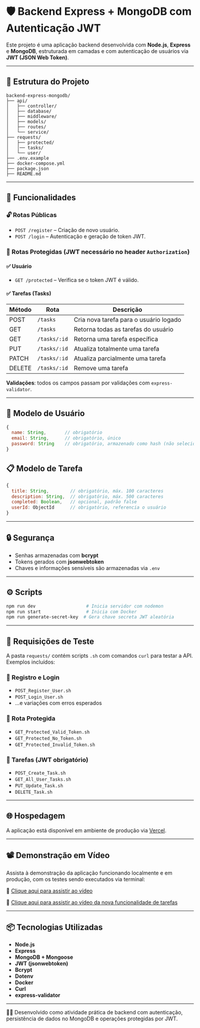 
# 🛡️ Backend Express + MongoDB com Autenticação JWT

Este projeto é uma aplicação backend desenvolvida com **Node.js**, **Express** e **MongoDB**, estruturada em camadas e com autenticação de usuários via **JWT (JSON Web Token)**.

---

## 📁 Estrutura do Projeto

```
backend-express-mongodb/
├── api/
│   ├── controller/
│   ├── database/
│   ├── middleware/
│   ├── models/
│   ├── routes/
│   └── service/
├── requests/
│   ├── protected/
│   │── tasks/
│   └── user/
├── .env.example
├── docker-compose.yml
├── package.json
├── README.md
```

---

## 🚀 Funcionalidades

### 🔓 Rotas Públicas

- `POST /register` – Criação de novo usuário.
- `POST /login` – Autenticação e geração de token JWT.

### 🔐 Rotas Protegidas (JWT necessário no header `Authorization`)

#### ✅ Usuário

- `GET /protected` – Verifica se o token JWT é válido.

#### ✅ Tarefas (Tasks)

| Método | Rota              | Descrição                              |
|--------|-------------------|----------------------------------------|
| POST   | `/tasks`          | Cria nova tarefa para o usuário logado |
| GET    | `/tasks`          | Retorna todas as tarefas do usuário    |
| GET    | `/tasks/:id`      | Retorna uma tarefa específica          |
| PUT    | `/tasks/:id`      | Atualiza totalmente uma tarefa         |
| PATCH  | `/tasks/:id`      | Atualiza parcialmente uma tarefa       |
| DELETE | `/tasks/:id`      | Remove uma tarefa                      |

**Validações**: todos os campos passam por validações com `express-validator`.

---

## 👤 Modelo de Usuário

```js
{
  name: String,       // obrigatório
  email: String,      // obrigatório, único
  password: String    // obrigatório, armazenado como hash (não selecionável)
}
```

## 📋 Modelo de Tarefa

```js
{
  title: String,        // obrigatório, máx. 100 caracteres
  description: String,  // obrigatório, máx. 500 caracteres
  completed: Boolean,   // opcional, padrão false
  userId: ObjectId      // obrigatório, referencia o usuário
}
```

---

## 🔒 Segurança

- Senhas armazenadas com **bcrypt**
- Tokens gerados com **jsonwebtoken**
- Chaves e informações sensíveis são armazenadas via `.env`

---

## ⚙️ Scripts

```bash
npm run dev                   # Inicia servidor com nodemon
npm run start                 # Inicia com Docker
npm run generate-secret-key  # Gera chave secreta JWT aleatória
```

---

## 🧪 Requisições de Teste

A pasta `requests/` contém scripts `.sh` com comandos `curl` para testar a API. Exemplos incluídos:

### 📂 Registro e Login

- `POST_Register_User.sh`
- `POST_Login_User.sh`
- ...e variações com erros esperados

### 📂 Rota Protegida

- `GET_Protected_Valid_Token.sh`
- `GET_Protected_No_Token.sh`
- `GET_Protected_Invalid_Token.sh`

### 📂 Tarefas (JWT obrigatório)

- `POST_Create_Task.sh`
- `GET_All_User_Tasks.sh`
- `PUT_Update_Task.sh`
- `DELETE_Task.sh`

---

## 🌐 Hospedagem

A aplicação está disponível em ambiente de produção via [Vercel](https://backend-express-mongodb-one.vercel.app).

---

## 📽️ Demonstração em Vídeo

Assista à demonstração da aplicação funcionando localmente e em produção, com os testes sendo executados via terminal:

🔗 [Clique aqui para assistir ao vídeo](https://youtu.be/7AEkXUgWPQc)

🔗 [Clique aqui para assistir ao vídeo da nova funcionalidade de tarefas](https://youtu.be/19tDHZMzjKI)

---

## 📦 Tecnologias Utilizadas

- **Node.js**
- **Express**
- **MongoDB + Mongoose**
- **JWT (jsonwebtoken)**
- **Bcrypt**
- **Dotenv**
- **Docker**
- **Curl**
- **express-validator**

---

🧑‍💻 Desenvolvido como atividade prática de backend com autenticação, persistência de dados no MongoDB e operações protegidas por JWT.
